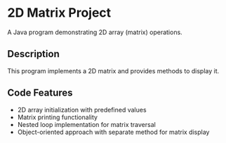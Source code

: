 # 2D Matrix Project

A Java program demonstrating 2D array (matrix) operations.

## Description

This program implements a 2D matrix and provides methods to display it.

## Code Features

- 2D array initialization with predefined values
- Matrix printing functionality
- Nested loop implementation for matrix traversal
- Object-oriented approach with separate method for matrix display
